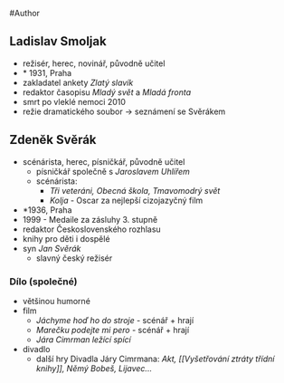 #Author 

## Ladislav Smoljak
- režisér, herec, novinář, původně učitel
- \* 1931, Praha
- zakladatel ankety *Zlatý slavík*
- redaktor časopisu *Mladý svět* a *Mladá fronta*
- smrt po vleklé nemoci 2010
- režie dramatického soubor -> seznámení se Svěrákem
## Zdeněk Svěrák
- scénárista, herec, písničkář, původně učitel
	- písničkář společně s *Jaroslavem Uhlířem*
	- scénárista:
		- *Tři veteráni, Obecná škola, Tmavomodrý svět*
		- *Kolja* - Oscar za nejlepší cizojazyčný film
- \*1936, Praha
- 1999 - Medaile za zásluhy 3. stupně
- redaktor Československého rozhlasu
- knihy pro děti i dospělé
- syn *Jan Svěrák*
	- slavný český režisér
### Dílo (společné)
- většinou humorné
- film
	- *Jáchyme hoď ho do stroje* - scénář + hrají
	- *Marečku podejte mi pero* - scénář + hrají
	- *Jára Cimrman ležící spící*
- divadlo
	- další hry Divadla Járy Cimrmana: *Akt, [[Vyšetřování ztráty třídní knihy]], Němý Bobeš, Lijavec...*